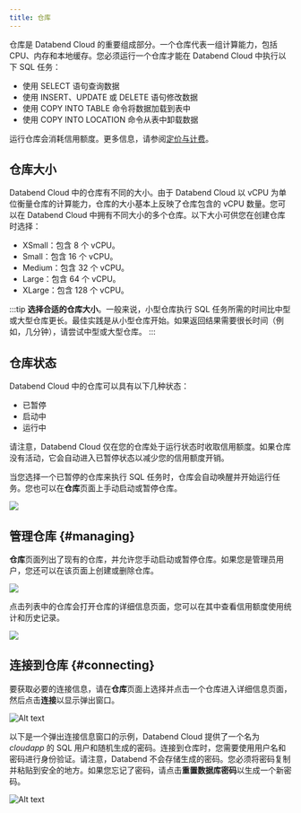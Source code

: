 ```yaml
---
title: 仓库
---
```


仓库是 Databend Cloud 的重要组成部分。一个仓库代表一组计算能力，包括 CPU、内存和本地缓存。您必须运行一个仓库才能在 Databend Cloud 中执行以下 SQL 任务：

- 使用 SELECT 语句查询数据
- 使用 INSERT、UPDATE 或 DELETE 语句修改数据
- 使用 COPY INTO TABLE 命令将数据加载到表中
- 使用 COPY INTO LOCATION 命令从表中卸载数据

运行仓库会消耗信用额度。更多信息，请参阅[定价与计费](/guides/overview/editions/dc/pricing)。

## 仓库大小

Databend Cloud 中的仓库有不同的大小。由于 Databend Cloud 以 vCPU 为单位衡量仓库的计算能力，仓库的大小基本上反映了仓库包含的 vCPU 数量。您可以在 Databend Cloud 中拥有不同大小的多个仓库。以下大小可供您在创建仓库时选择：

- XSmall：包含 8 个 vCPU。
- Small：包含 16 个 vCPU。
- Medium：包含 32 个 vCPU。
- Large：包含 64 个 vCPU。
- XLarge：包含 128 个 vCPU。

:::tip
**选择合适的仓库大小**。一般来说，小型仓库执行 SQL 任务所需的时间比中型或大型仓库更长。最佳实践是从小型仓库开始。如果返回结果需要很长时间（例如，几分钟），请尝试中型或大型仓库。
:::

## 仓库状态
Databend Cloud 中的仓库可以具有以下几种状态：

- 已暂停
- 启动中
- 运行中

请注意，Databend Cloud 仅在您的仓库处于运行状态时收取信用额度。如果仓库没有活动，它会自动进入已暂停状态以减少您的信用额度开销。

当您选择一个已暂停的仓库来执行 SQL 任务时，仓库会自动唤醒并开始运行任务。您也可以在**仓库**页面上手动启动或暂停仓库。

![](@site/static/img/documents/warehouses/states.jpg)


## 管理仓库 {#managing}

**仓库**页面列出了现有的仓库，并允许您手动启动或暂停仓库。如果您是管理员用户，您还可以在该页面上创建或删除仓库。

![](@site/static/img/documents/warehouses/warehouse-overview.png)

点击列表中的仓库会打开仓库的详细信息页面，您可以在其中查看信用额度使用统计和历史记录。

![](@site/static/img/documents/warehouses/warehouse-detail.png)

## 连接到仓库 {#connecting}

要获取必要的连接信息，请在**仓库**页面上选择并点击一个仓库进入详细信息页面，然后点击**连接**以显示弹出窗口。

![Alt text](@site/static/img/documents/warehouses/connect-warehouse.png)

以下是一个弹出连接信息窗口的示例，Databend Cloud 提供了一个名为 *cloudapp* 的 SQL 用户和随机生成的密码。连接到仓库时，您需要使用用户名和密码进行身份验证。请注意，Databend 不会存储生成的密码。您必须将密码复制并粘贴到安全的地方。如果您忘记了密码，请点击**重置数据库密码**以生成一个新密码。

![Alt text](@site/static/img/documents/warehouses/connect-warehouse-2.png)